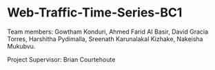 # Web-Traffic-Time-Series-BC1

Team members: Gowtham Konduri, Ahmed Farid AI Basir, David Gracia Torres, Harshitha Pydimalla, Sreenath Karunalakal Kizhake, Nakeisha Mukubvu.

Project Supervisor: Brian Courtehoute

